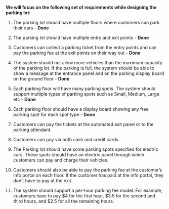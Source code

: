 **We will focus on the following set of requirements while designing the parking lot:**

1. The parking lot should have multiple floors where customers can park their cars - **Done**

2. The parking lot should have multiple entry and exit points - **Done**

3. Customers can collect a parking ticket from the entry points and can pay the parking fee at the exit points on their way out - **Done**

4. The system should not allow more vehicles than the maximum capacity of the parking lot. If the parking is full, the system should be able to show a message at the entrance panel and on the parking display board on the ground floor - **Done**

5. Each parking floor will have many parking spots. The system should support multiple types of parking spots such as Small, Medium, Large etc - **Done**

6. Each parking floor should have a display board showing any free parking spot for each spot type - **Done**

7. Customers can pay the tickets at the automated exit panel or to the parking attendant.

8. Customers can pay via both cash and credit cards.

9. The Parking lot should have some parking spots specified for electric cars. These spots should have an electric panel through which customers can pay and charge their vehicles.

10. Customers should also be able to pay the parking fee at the customer’s info portal on each floor. If the customer has paid at the info portal, they don’t have to pay at the exit.

11. The system should support a per-hour parking fee model. For example, customers have to pay $4 for the first hour, $3.5 for the second and third hours, and $2.5 for all the remaining hours.